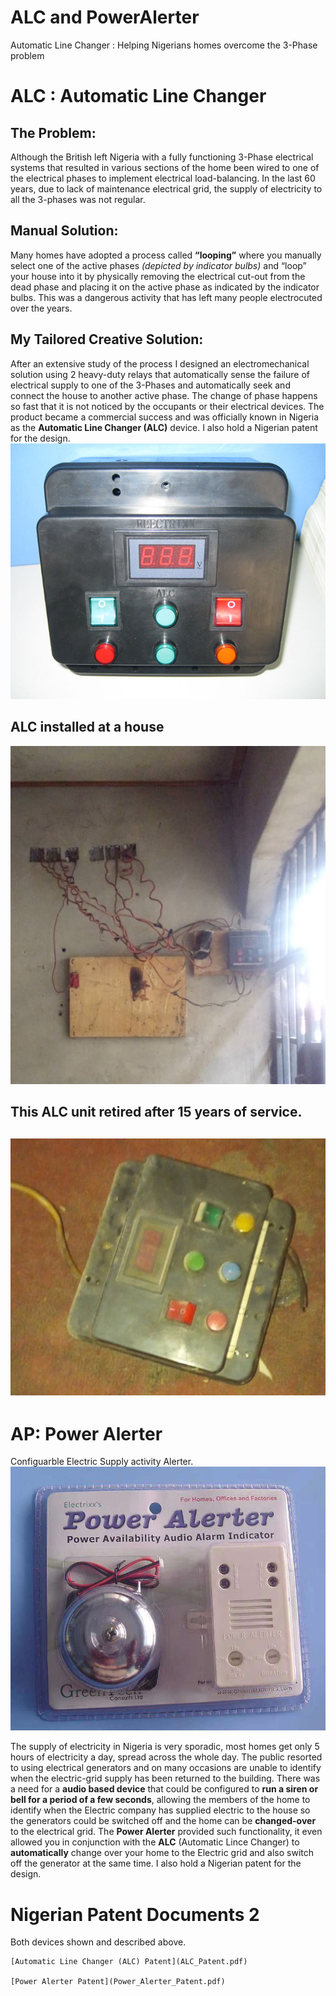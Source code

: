 # ALC and PowerAlerter
Automatic Line Changer : Helping Nigerians homes overcome the 3-Phase problem

# ALC : Automatic Line Changer
## The Problem:
Although the British left Nigeria with a fully functioning 3-Phase electrical systems that resulted in various sections of the home been wired to one of the electrical phases to implement electrical load-balancing. In the last 60 years, due to lack of maintenance electrical grid, the supply of electricity to all the 3-phases was not regular. 
## Manual Solution:
Many homes have adopted a process called **“looping”** where you manually select one of the active phases *(depicted by indicator bulbs)* and “loop” your house into it by physically removing the electrical cut-out from the dead phase and placing it on the active phase as indicated by the indicator bulbs. This was a dangerous activity that has left many people electrocuted over the years.
## My Tailored Creative Solution:
After an extensive study of the process I designed an electromechanical solution using 2 heavy-duty relays that automatically sense the failure of electrical supply to one of the 3-Phases and automatically seek and connect the house to another active phase. The change of phase happens so fast that it is not noticed by the occupants or their electrical devices. The product became a commercial success and was officially known in Nigeria as the **Automatic Line Changer (ALC)** device. I also hold a Nigerian patent for the design. 
![image](alc2.jpg)

## ALC installed at a house 
![image](alc_installed.jpg)

## This ALC unit retired after 15 years of service. 
![image](alc3.jpg)
------------
# AP: Power Alerter
Configuarble Electric Supply activity Alerter.
![image](PowerAlerter.jpg)

The supply of electricity in Nigeria is very sporadic, most homes get only 5 hours of electricity a day, spread across the whole day. The public resorted to using electrical generators and on many occasions are unable to identify when the electric-grid supply has been returned to the building. 
There was a need for a **audio based device** that could be configured to **run a siren or bell for a period of a few seconds**, allowing the members of the home to identify when the Electric company has supplied electric to the house so the generators could be switched off and the home can be **changed-over** to the electrical grid. 
The **Power Alerter** provided such functionality, it even allowed you in conjunction with the **ALC** (Automatic Lince Changer) to **automatically** change over your home to the Electric grid and also switch off the generator at the same time. I also hold a Nigerian patent for the design.

# Nigerian Patent Documents 2
Both devices shown and described above.

    [Automatic Line Changer (ALC) Patent](ALC_Patent.pdf)

    [Power Alerter Patent](Power_Alerter_Patent.pdf)

